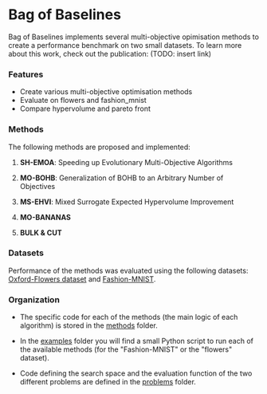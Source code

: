 # Bag of Baselines

Bag of Baselines implements several multi-objective opimisation methods to create a performance benchmark on two small datasets. To learn more about this work, check out the publication: (TODO: insert link)


### Features

+ Create various multi-objective optimisation methods
+ Evaluate on flowers and fashion_mnist
+ Compare hypervolume and pareto front

### Methods

The following methods are proposed and implemented:

1. **SH-EMOA**: Speeding up Evolutionary Multi-Objective Algorithms

2. **MO-BOHB**: Generalization of BOHB to an Arbitrary Number of Objectives

3. **MS-EHVI**: Mixed Surrogate Expected Hypervolume Improvement

4. **MO-BANANAS**

5. **BULK & CUT**

### Datasets

Performance of the methods was evaluated using the following datasets: [Oxford-Flowers dataset](https://www.robots.ox.ac.uk/~vgg/data/flowers/) and [Fashion-MNIST](https://github.com/zalandoresearch/fashion-mnist).


### Organization

 * The specific code for each of the methods (the main logic of each algorithm) is stored in the [methods](https://github.com/automl/multi-obj-baselines/tree/main/baselines/methods) folder.

 * In the [examples](https://github.com/automl/multi-obj-baselines/tree/main/examples) folder you will find a small Python script to run each of the available methods (for the "Fashion-MNIST" or the "flowers" dataset).

 * Code defining the search space and the evaluation function of the two different problems are defined in the [problems](https://github.com/automl/multi-obj-baselines/tree/main/baselines/problems) folder. 


